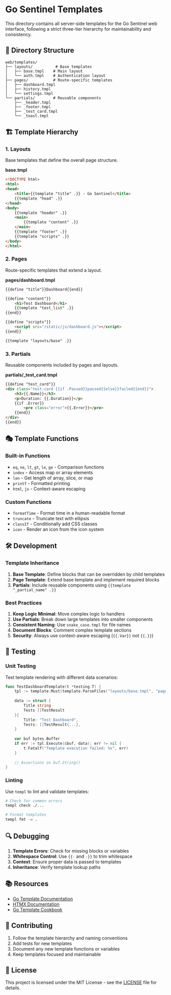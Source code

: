 # Go Sentinel Templates

This directory contains all server-side templates for the Go Sentinel web interface, following a strict three-tier hierarchy for maintainability and consistency.

## 📁 Directory Structure

```
web/templates/
├── layouts/          # Base templates
│   ├── base.tmpl    # Main layout
│   └── auth.tmpl    # Authentication layout
├── pages/           # Route-specific templates
│   ├── dashboard.tmpl
│   ├── history.tmpl
│   └── settings.tmpl
└── partials/        # Reusable components
    ├── _header.tmpl
    ├── _footer.tmpl
    ├── _test_card.tmpl
    └── _toast.tmpl
```

## 🏗 Template Hierarchy

### 1. Layouts
Base templates that define the overall page structure.

**base.tmpl**
```html
<!DOCTYPE html>
<html>
<head>
    <title>{{template "title" .}} - Go Sentinel</title>
    {{template "head" .}}
</head>
<body>
    {{template "header" .}}
    <main>
        {{template "content" .}}
    </main>
    {{template "footer" .}}
    {{template "scripts" .}}
</body>
</html>
```

### 2. Pages
Route-specific templates that extend a layout.

**pages/dashboard.tmpl**
```html
{{define "title"}}Dashboard{{end}}

{{define "content"}}
    <h1>Test Dashboard</h1>
    {{template "test_list" .}}
{{end}}

{{define "scripts"}}
    <script src="/static/js/dashboard.js"></script>
{{end}}

{{template "layouts/base" .}}
```

### 3. Partials
Reusable components included by pages and layouts.

**partials/_test_card.tmpl**
```html
{{define "test_card"}}
<div class="test-card {{if .Passed}}passed{{else}}failed{{end}}">
    <h3>{{.Name}}</h3>
    <p>Duration: {{.Duration}}</p>
    {{if .Error}}
        <pre class="error">{{.Error}}</pre>
    {{end}}
</div>
{{end}}
```

## 🎭 Template Functions

### Built-in Functions
- `eq`, `ne`, `lt`, `gt`, `le`, `ge` - Comparison functions
- `index` - Access map or array elements
- `len` - Get length of array, slice, or map
- `printf` - Formatted printing
- `html`, `js` - Context-aware escaping

### Custom Functions
- `formatTime` - Format time in a human-readable format
- `truncate` - Truncate text with ellipsis
- `classIf` - Conditionally add CSS classes
- `icon` - Render an icon from the icon system

## 🛠 Development

### Template Inheritance

1. **Base Template**: Define blocks that can be overridden by child templates
2. **Page Template**: Extend base template and implement required blocks
3. **Partials**: Include reusable components using `{{template "_partial_name" .}}`

### Best Practices

1. **Keep Logic Minimal**: Move complex logic to handlers
2. **Use Partials**: Break down large templates into smaller components
3. **Consistent Naming**: Use `snake_case.tmpl` for file names
4. **Document Blocks**: Comment complex template sections
5. **Security**: Always use context-aware escaping (`{{.Var}}` not `{{.}}`)

## 🧪 Testing

### Unit Testing
Test template rendering with different data scenarios:

```go
func TestDashboardTemplate(t *testing.T) {
    tpl := template.Must(template.ParseFiles("layouts/base.tmpl", "pages/dashboard.tmpl"))
    
    data := struct {
        Title string
        Tests []TestResult
    }{
        Title: "Test Dashboard",
        Tests: []TestResult{...},
    }
    
    var buf bytes.Buffer
    if err := tpl.Execute(&buf, data); err != nil {
        t.Fatalf("Template execution failed: %v", err)
    }
    
    // Assertions on buf.String()
}
```

### Linting
Use `templ` to lint and validate templates:

```bash
# Check for common errors
templ check ./...

# Format templates
templ fmt -w .
```

## 🔍 Debugging

1. **Template Errors**: Check for missing blocks or variables
2. **Whitespace Control**: Use `{{-` and `-}}` to trim whitespace
3. **Context**: Ensure proper data is passed to templates
4. **Inheritance**: Verify template lookup paths

## 📚 Resources

- [Go Template Documentation](https://pkg.go.dev/text/template)
- [HTMX Documentation](https://htmx.org/docs/)
- [Go Template Cookbook](https://github.com/benbjohnson/tmpl)

## 🤝 Contributing

1. Follow the template hierarchy and naming conventions
2. Add tests for new templates
3. Document any new template functions or variables
4. Keep templates focused and maintainable

## 📄 License

This project is licensed under the MIT License - see the [LICENSE](../../../LICENSE) file for details.
